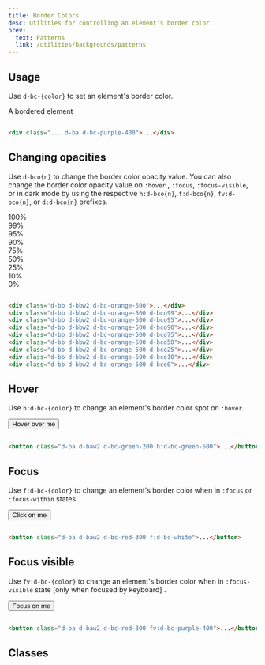 ```yaml
---
title: Border Colors
desc: Utilities for controlling an element's border color.
prev:
  text: Patterns
  link: /utilities/backgrounds/patterns
---
```


## Usage

Use `d-bc-{color}` to set an element's border color.

<code-well-header class="d-d-flex d-jc-center d-fd-column d-p32 d-bgc-purple-100 d-bgo50 d-w100p d-hmn102" custom>
  <div class="d-d-flex d-ai-center d-w100p d-h64 d-py8 d-px16 d-bar8 d-ba d-bc-purple-400 d-bgc-white d-bgo50 d-fc-black-700 d-fs18">A bordered element</div>
</code-well-header>

```html

<div class="... d-ba d-bc-purple-400">...</div>
```

## Changing opacities

Use `d-bco{n}` to change the border color opacity value. You can also change the border color opacity value on `:hover`
, `:focus`, `:focus-visible`, or in dark mode by using the respective `h:d-bco{n}`, `f:d-bco{n}`, `fv:d-bco{n}`,
or `d:d-bco{n}` prefixes.

<code-well-header class="d-d-flex d-jc-center d-fd-column d-p24 d-bgc-orange-100 d-bgo50 d-w100p d-hmn102 d-stack8" custom>
  <div class="d-w100p d-p4 d-bb d-bbw2 d-bc-orange-500 d-fs14 d-fw-bold d-ff-mono">100%</div>
  <div class="d-w100p d-p4 d-bb d-bbw2 d-bc-orange-500 d-bco99 d-fs14 d-fw-bold">99%</div>
  <div class="d-w100p d-p4 d-bb d-bbw2 d-bc-orange-500 d-bco95 d-fs14 d-fw-bold">95%</div>
  <div class="d-w100p d-p4 d-bb d-bbw2 d-bc-orange-500 d-bco90 d-fs14 d-fw-bold">90%</div>
  <div class="d-w100p d-p4 d-bb d-bbw2 d-bc-orange-500 d-bco75 d-fs14 d-fw-bold">75%</div>
  <div class="d-w100p d-p4 d-bb d-bbw2 d-bc-orange-500 d-bco50 d-fs14 d-fw-bold">50%</div>
  <div class="d-w100p d-p4 d-bb d-bbw2 d-bc-orange-500 d-bco25 d-fs14 d-fw-bold">25%</div>
  <div class="d-w100p d-p4 d-bb d-bbw2 d-bc-orange-500 d-bco10 d-fs14 d-fw-bold">10%</div>
  <div class="d-w100p d-p4 d-bb d-bbw2 d-bc-orange-500 d-bco0 d-fs14 d-fw-bold">0%</div>
</code-well-header>

```html

<div class="d-bb d-bbw2 d-bc-orange-500">...</div>
<div class="d-bb d-bbw2 d-bc-orange-500 d-bco99">...</div>
<div class="d-bb d-bbw2 d-bc-orange-500 d-bco95">...</div>
<div class="d-bb d-bbw2 d-bc-orange-500 d-bco90">...</div>
<div class="d-bb d-bbw2 d-bc-orange-500 d-bco75">...</div>
<div class="d-bb d-bbw2 d-bc-orange-500 d-bco50">...</div>
<div class="d-bb d-bbw2 d-bc-orange-500 d-bco25">...</div>
<div class="d-bb d-bbw2 d-bc-orange-500 d-bco10">...</div>
<div class="d-bb d-bbw2 d-bc-orange-500 d-bco0">...</div>
```

## Hover

Use `h:d-bc-{color}` to change an element's border color spot on `:hover`.

<code-well-header class="d-fl-center d-p24 d-bgc-green-100 d-bgo50 d-w100p d-hmn102" custom>
  <button class="d-p16 d-bar4 d-fs18 d-fc-green-600 d-ba d-baw2 d-bc-green-200 h:d-bc-green-500 d-bgc-green-100">Hover over me</button>
</code-well-header>

```html

<button class="d-ba d-baw2 d-bc-green-200 h:d-bc-green-500">...</button>
```

## Focus

Use `f:d-bc-{color}` to change an element's border color when in `:focus` or `:focus-within` states.

<code-well-header class="d-fl-center d-p24 d-bgc-red-100 d-bgo50 d-w100p d-hmn102" custom>
  <button class="d-p16 d-bar4 d-fs18 d-fc-white d-bgc-red-200 d-ba d-baw2 d-bc-red-300 f:d-bc-purple-400">Click on me</button>
</code-well-header>

```html

<button class="d-ba d-baw2 d-bc-red-300 f:d-bc-white">...</button>
```

## Focus visible

Use `fv:d-bc-{color}` to change an element's border color when in `:focus-visible` state [only when focused by keyboard]
.

<code-well-header class="d-fl-center d-p24 d-bgc-red-100 d-bgo50 d-w100p d-hmn102" custom>
  <button class="d-p16 d-bar4 d-fs18 d-fc-white d-bgc-red-200 d-ba d-baw2 d-bc-red-300 fv:d-bc-purple-400">Focus on me</button>
</code-well-header>

```html

<button class="d-ba d-baw2 d-bc-red-300 fv:d-bc-purple-400">...</button>
```

<script setup>
  import colors from '@data/colors.json';
</script>

## Classes

<div class="d-h464 d-of-y-scroll d-bb d-bc-black-200">
  <utility-class-table>
    <template #content>
      <tbody>
          <tr>
              <th scope="row" class="d-ff-mono d-fc-purple d-fw-normal d-fs12">.d-bc-transparent</th>
              <td>
                  <div class="d-d-flex d-jc-space-between d-ai-center">
                      <div class="d-fl-grow1 d-ff-mono d-fc-orange d-fs12">
                          border-color: transparent !important;
                      </div>
                      <div class="d-fl-shrink0 d-m4 d-ml16 d-h32 d-w32 d-bar4 d-bc-transparent d-ba"></div>
                  </div>
              </td>
          </tr>
          <tr>
              <th scope="row" class="d-ff-mono d-fc-purple d-fw-normal d-fs12">.d-bc-unset</th>
              <td>
                  <div class="d-d-flex d-jc-space-between d-ai-center">
                      <div class="d-fl-grow1 d-ff-mono d-fc-orange d-fs12">
                          border-color: unset !important;
                      </div>
                      <div class="d-fl-shrink0 d-m4 d-ml16 d-h32 d-w32 d-bar4 d-bc-unset d-ba"></div>
                  </div>
              </td>
          </tr>
          <tr>
              <th scope="row" class="d-ff-mono d-fc-purple d-fw-normal d-fs12">.d-bc-white</th>
              <td>
                  <div class="d-d-flex d-jc-space-between d-ai-center">
                      <div class="d-fl-grow1 d-ff-mono d-fc-orange d-fs12">
                          --bco: 100%;<br/>
                          border-color: hsla(var(--white-h) var(--white-s) var(--white-l) / var(--bco)) !important;
                      </div>
                      <div class="d-fl-shrink0 d-d-flex d-m4 d-p4 d-ml16 d-h32 d-w32 d-bar4 d-bgc-black-700"><div class="d-w100p d-h100p d-bc-white d-ba d-bar4"></div></div>
                  </div>
              </td>
          </tr>
      </tbody>
      <tbody v-for="{color: c, stops} in colors">
          <tr v-for="{ stop, copy } in stops">
              <th scope="row" class="d-ff-mono d-fc-purple d-fw-normal d-fs12">.d-bc-{{ c }}-{{ stop }}</th>
              <td>
                  <div class="d-d-flex d-jc-space-between d-ai-center">
                      <div class="d-fl-grow1 d-ff-mono d-fc-orange d-fs12">
                          --bco: 100%;<br/>
                          border-color: hsla(var(--{{ c }}-{{ stop }}-h) var(--{{ c }}-{{ stop }}-s) var(--{{ c }}-{{ stop }}-l) / var(--bco)) !important;
                      </div>
                      <div
                        class="d-fl-shrink0 d-m4 d-ml16 d-h32 d-w32 d-bar4 d-ba"
                        :class="`d-bc-${c}-${stop}`"
                      >
                      </div>
                  </div>
              </td>
          </tr>
      </tbody>
    </template>
  </utility-class-table>
</div>
